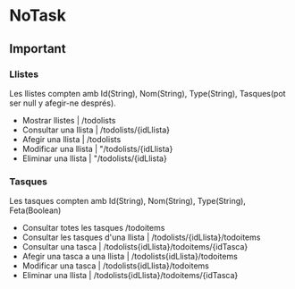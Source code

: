 # NoTask

## Important

### Llistes
Les llistes compten amb Id(String), Nom(String), Type(String), Tasques(pot ser null y afegir-ne després).
* Mostrar llistes | /todolists
* Consultar una llista | /todolists/{idLlista}
* Afegir una llista | /todolists
* Modificar una llista | "/todolists/{idLlista}
* Eliminar una llista | "/todolists/{idLlista}

### Tasques
Les tasques compten amb Id(String), Nom(String), Type(String), Feta(Boolean)
* Consultar totes les tasques /todoitems
* Consultar les tasques d'una llista | /todolists/{idLlista}/todoitems
* Consultar una tasca | /todolists{idLlista}/todoitems/{idTasca}
* Afegir una tasca a una llista | /todolists{idLlista}/todoitems
* Modificar una tasca | /todolists{idLlista}/todoitems
* Eliminar una llista | /todolists{idLlista}/todoitems/{idTasca}
